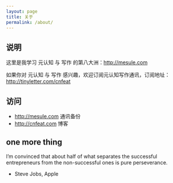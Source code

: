```yaml
---
layout: page
title: 关于
permalink: /about/
---
```


## 说明

这里是我学习 元认知 与 写作 的第八大洲：http://mesule.com

如果你对 元认知 与 写作 感兴趣，欢迎订阅元认知写作通讯，订阅地址：http://tinyletter.com/cnfeat


## 访问

- http://mesule.com 通讯备份
- http://cnfeat.com 博客


## one more thing

I’m convinced that about half of what separates the successful entrepreneurs from the non-successful ones is pure perseverance.
- Steve Jobs, Apple



